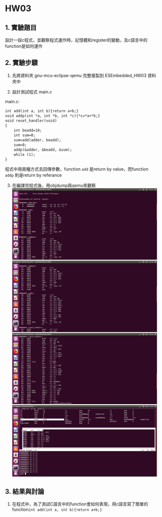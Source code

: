 HW03
===
## 1. 實驗題目
設計一段c程式，並觀察程式運作時，記憶體和register的變動，及c語言中的function是如何運作
## 2. 實驗步驟
1. 先將資料夾 gnu-mcu-eclipse-qemu 完整複製到 ESEmbedded_HW03 資料夾中

2. 設計測試程式 main.c 

main.c:
```int adder=9;//
int add(int a, int b){return a+b;}
void addp(int *a, int *b, int *c){*c=*a+*b;}
void reset_handler(void)
{
	int beadd=10;
	int sum=0;
	sum=add(adder, beadd);
	sum=0;
	addp(&adder, &beadd, &sum);
	while (1);
}
```
程式中用兩種方式去回傳參數，function `add` 是return by value，而function `addp` 則是return by referance

3. 在編譯完程式後，用objdump與qemu來觀察
![](https://github.com/kentlincku/ESEmbedded_HW03/blob/master/add.png)
![](https://github.com/kentlincku/ESEmbedded_HW03/blob/master/addbad.png)
![](https://github.com/kentlincku/ESEmbedded_HW03/blob/master/reset_handler.png)
![](https://github.com/kentlincku/ESEmbedded_HW03/blob/master/gdb.png)

## 3. 結果與討論

1. 在程式中，為了測試C語言中的function會如何表現，用c語言寫了簡單的function`int add(int a, int b){return a+b;}`

